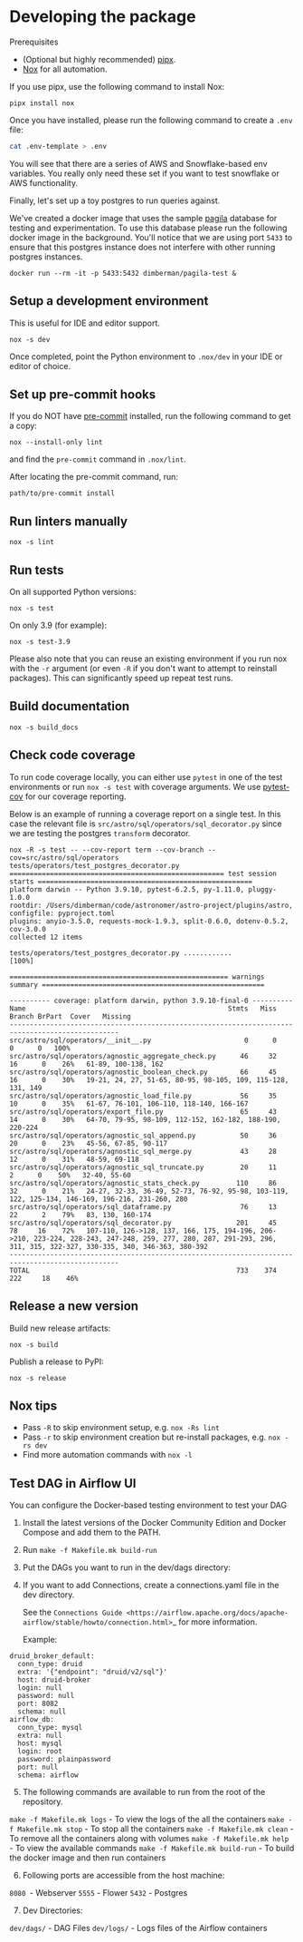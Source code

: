 # Developing the package

Prerequisites

* (Optional but highly recommended) [pipx](https://pypa.github.io/pipx/).
* [Nox](https://nox.thea.codes/) for all automation.

If you use pipx, use the following command to install Nox:

    pipx install nox

Once you have installed, please run the following command to create a `.env` file:

```bash
cat .env-template > .env
```

You will see that there are a series of AWS and Snowflake-based env variables. You really only need these set if you want
to test snowflake or AWS functionality.

Finally, let's set up a toy postgres to run queries against.

We've created a docker image that uses the sample [pagila](https://github.com/devrimgunduz/pagila) database for testing and experimentation.
To use this database please run the following docker image in the background. You'll notice that we are using port `5433` to ensure that
this postgres instance does not interfere with other running postgres instances.

```
docker run --rm -it -p 5433:5432 dimberman/pagila-test &
```


## Setup a development environment

This is useful for IDE and editor support.

    nox -s dev

Once completed, point the Python environment to `.nox/dev` in your IDE or
editor of choice.


## Set up pre-commit hooks

If you do NOT have [pre-commit](https://pre-commit.com/) installed, run the
following command to get a copy:

    nox --install-only lint

and find the `pre-commit` command in `.nox/lint`.

After locating the pre-commit command, run:

    path/to/pre-commit install


## Run linters manually

    nox -s lint


## Run tests

<!-- Tests don't run yet, we're missing `test-connections.yaml`. -->

On all supported Python versions:

    nox -s test

On only 3.9 (for example):

    nox -s test-3.9

Please also note that you can reuse an existing environment if you run nox with the `-r` argument (or even `-R` if you
don't want to attempt to reinstall packages). This can significantly speed up repeat test runs.

## Build documentation

    nox -s build_docs

## Check code coverage

To run code coverage locally, you can either use `pytest` in one of the test environments or
run `nox -s test` with coverage arguments. We use [pytest-cov](https://pypi.org/project/pytest-cov/) for our coverage reporting.

Below is an example of running a coverage report on a single test. In this case the relevant file is `src/astro/sql/operators/sql_decorator.py`
since we are testing the postgres `transform` decorator.

```shell script
nox -R -s test -- --cov-report term --cov-branch --cov=src/astro/sql/operators  tests/operators/test_postgres_decorator.py
===================================================== test session starts =====================================================
platform darwin -- Python 3.9.10, pytest-6.2.5, py-1.11.0, pluggy-1.0.0
rootdir: /Users/dimberman/code/astronomer/astro-project/plugins/astro, configfile: pyproject.toml
plugins: anyio-3.5.0, requests-mock-1.9.3, split-0.6.0, dotenv-0.5.2, cov-3.0.0
collected 12 items

tests/operators/test_postgres_decorator.py ............                                                                 [100%]

====================================================== warnings summary =======================================================

---------- coverage: platform darwin, python 3.9.10-final-0 ----------
Name                                                  Stmts   Miss Branch BrPart  Cover   Missing
-------------------------------------------------------------------------------------------------
src/astro/sql/operators/__init__.py                       0      0      0      0   100%
src/astro/sql/operators/agnostic_aggregate_check.py      46     32     16      0    26%   61-89, 100-138, 162
src/astro/sql/operators/agnostic_boolean_check.py        66     45     16      0    30%   19-21, 24, 27, 51-65, 80-95, 98-105, 109, 115-128, 131, 149
src/astro/sql/operators/agnostic_load_file.py            56     35     10      0    35%   61-67, 76-101, 106-110, 118-140, 166-167
src/astro/sql/operators/export_file.py                   65     43     14      0    30%   64-70, 79-95, 98-109, 112-152, 162-182, 188-190, 220-224
src/astro/sql/operators/agnostic_sql_append.py           50     36     20      0    23%   45-56, 67-85, 90-117
src/astro/sql/operators/agnostic_sql_merge.py            43     28     12      0    31%   48-59, 69-118
src/astro/sql/operators/agnostic_sql_truncate.py         20     11      2      0    50%   32-40, 55-60
src/astro/sql/operators/agnostic_stats_check.py         110     86     32      0    21%   24-27, 32-33, 36-49, 52-73, 76-92, 95-98, 103-119, 122, 125-134, 146-169, 196-216, 231-260, 280
src/astro/sql/operators/sql_dataframe.py                 76     13     22      2    79%   83, 130, 160-174
src/astro/sql/operators/sql_decorator.py                201     45     78     16    72%   107-110, 126->128, 137, 166, 175, 194-196, 206->210, 223-224, 228-243, 247-248, 259, 277, 280, 287, 291-293, 296, 311, 315, 322-327, 330-335, 340, 346-363, 380-392
-------------------------------------------------------------------------------------------------
TOTAL                                                   733    374    222     18    46%
```

## Release a new version

<!-- Not yet verified. -->

Build new release artifacts:

    nox -s build

Publish a release to PyPI:

    nox -s release


## Nox tips

* Pass `-R` to skip environment setup, e.g. `nox -Rs lint`
* Pass `-r` to skip environment creation but re-install packages, e.g. `nox -rs dev`
* Find more automation commands with `nox -l`

## Test DAG in Airflow UI

You can configure the Docker-based testing environment to test your DAG

1. Install the latest versions of the Docker Community Edition and Docker Compose and add them to the PATH.

2. Run ``make -f Makefile.mk build-run``

3. Put the DAGs you want to run in the dev/dags directory:

4. If you want to add Connections, create a connections.yaml file in the dev directory.

   See the `Connections Guide <https://airflow.apache.org/docs/apache-airflow/stable/howto/connection.html>`_ for more information.

   Example:

```
druid_broker_default:
  conn_type: druid
  extra: '{"endpoint": "druid/v2/sql"}'
  host: druid-broker
  login: null
  password: null
  port: 8082
  schema: null
airflow_db:
  conn_type: mysql
  extra: null
  host: mysql
  login: root
  password: plainpassword
  port: null
  schema: airflow
```

5. The following commands are available to run from the root of the repository.

  ``make -f Makefile.mk logs`` - To view the logs of the all the containers
  ``make -f Makefile.mk stop`` - To stop all the containers
  ``make -f Makefile.mk clean`` - To remove all the containers along with volumes
  ``make -f Makefile.mk help`` - To view the available commands
  ``make -f Makefile.mk build-run`` - To build the docker image and then run containers

6. Following ports are accessible from the host machine:

  ``8080 ``- Webserver
  ``5555`` - Flower
  ``5432`` - Postgres

7. Dev Directories:

  ``dev/dags/`` - DAG Files
  ``dev/logs/`` - Logs files of the Airflow containers
